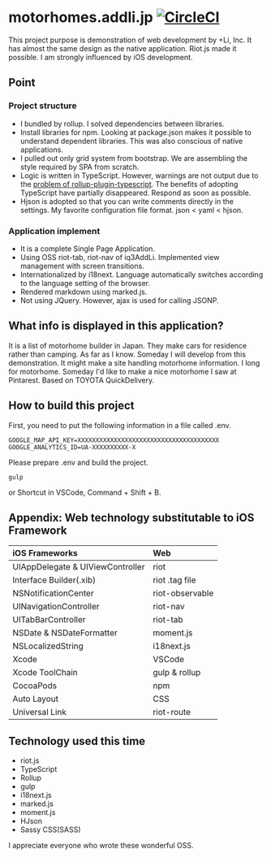 # motorhomes.addli.jp  [![CircleCI](https://circleci.com/gh/addli/motorhomes.addli.jp.svg?style=shield)](https://circleci.com/gh/addli/motorhomes.addli.jp)
This project purpose is demonstration of web development by +Li, Inc.
It has almost the same design as the native application.
Riot.js made it possible.
I am strongly influenced by iOS development.

## Point

### Project structure
* I bundled by rollup. I solved dependencies between libraries.
* Install libraries for npm. Looking at package.json makes it possible to understand dependent libraries. This was also conscious of native applications.
* I pulled out only grid system from bootstrap. We are assembling the style required by SPA from scratch.
* Logic is written in TypeScript.
  However, warnings are not output due to the [problem of rollup-plugin-typescript](https://github.com/rollup/rollup-plugin-typescript/issues/43). The benefits of adopting TypeScript have partially disappeared. Respond as soon as possible.
* Hjson is adopted so that you can write comments directly in the settings. My favorite configuration file format. json < yaml < hjson.

### Application implement
* It is a complete Single Page Application.
* Using OSS riot-tab, riot-nav of iq3AddLi. Implemented view management with screen transitions.
* Internationalized by i18next. Language automatically switches according to the language setting of the browser.
* Rendered markdown using marked.js.
* Not using JQuery. However, ajax is used for calling JSONP.

## What info is displayed in this application?
It is a list of motorhome builder in Japan. They make cars for residence rather than camping. As far as I know.
Someday I will develop from this demonstration. It might make a site handling motorhome information.
I long for motorhome.
Someday I'd like to make a nice motorhome I saw at Pintarest. Based on TOYOTA QuickDelivery.

## How to build this project

First, you need to put the following information in a file called .env.
```
GOOGLE_MAP_API_KEY=XXXXXXXXXXXXXXXXXXXXXXXXXXXXXXXXXXXXXXX
GOOGLE_ANALYTICS_ID=UA-XXXXXXXXXX-X
```

Please prepare .env and build the project.

```
gulp
```
or Shortcut in VSCode, Command + Shift + B.

## Appendix: Web technology substitutable to iOS Framework

iOS Frameworks| Web
:---|:--- 
UIAppDelegate & UIViewController | riot
Interface Builder(.xib) | riot .tag file 
NSNotificationCenter | riot-observable
UINavigationController | riot-nav
UITabBarController | riot-tab
NSDate & NSDateFormatter | moment.js
NSLocalizedString | i18next.js
Xcode | VSCode
Xcode ToolChain | gulp & rollup
CocoaPods | npm
Auto Layout | CSS
Universal Link | riot-route

## Technology used this time
* riot.js
* TypeScript
* Rollup
* gulp
* i18next.js
* marked.js
* moment.js
* HJson
* Sassy CSS(SASS)

I appreciate everyone who wrote these wonderful OSS.